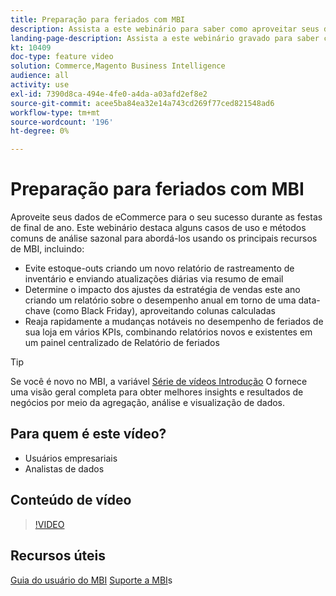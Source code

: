 ```yaml
---
title: Preparação para feriados com MBI
description: Assista a este webinário para saber como aproveitar seus dados de comércio eletrônico para ter sucesso durante as festas de final de ano.
landing-page-description: Assista a este webinário gravado para saber como aproveitar seus dados de comércio eletrônico para ter sucesso durante as festas de final de ano.
kt: 10409
doc-type: feature video
solution: Commerce,Magento Business Intelligence
audience: all
activity: use
exl-id: 7390d8ca-494e-4fe0-a4da-a03afd2ef8e2
source-git-commit: acee5ba84ea32e14a743cd269f77ced821548ad6
workflow-type: tm+mt
source-wordcount: '196'
ht-degree: 0%

---
```


# Preparação para feriados com MBI

Aproveite seus dados de eCommerce para o seu sucesso durante as festas de final de ano. Este webinário destaca alguns casos de uso e métodos comuns de análise sazonal para abordá-los usando os principais recursos de MBI, incluindo:

- Evite estoque-outs criando um novo relatório de rastreamento de inventário e enviando atualizações diárias via resumo de email
- Determine o impacto dos ajustes da estratégia de vendas este ano criando um relatório sobre o desempenho anual em torno de uma data-chave (como Black Friday), aproveitando colunas calculadas
- Reaja rapidamente a mudanças notáveis no desempenho de feriados de sua loja em vários KPIs, combinando relatórios novos e existentes em um painel centralizado de Relatório de feriados

>[!TIP]
>
>Se você é novo no MBI, a variável [Série de vídeos Introdução](./../1-overview.md) O fornece uma visão geral completa para obter melhores insights e resultados de negócios por meio da agregação, análise e visualização de dados.

## Para quem é este vídeo?

- Usuários empresariais
- Analistas de dados

## Conteúdo de vídeo

>[!VIDEO](https://video.tv.adobe.com/v/342496?quality=12&learn=on)

## Recursos úteis

[Guia do usuário do MBI](https://docs.magento.com/mbi/)
[Suporte a MBI](https://support.magento.com/hc/en-us/articles/360016730811)s
